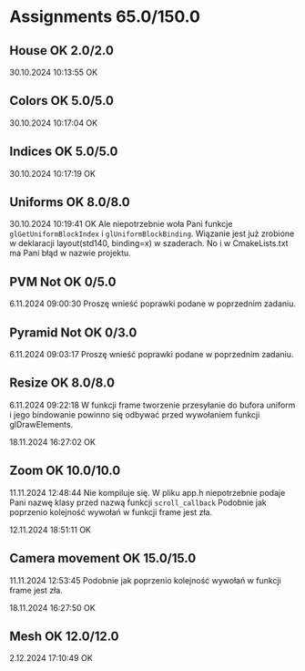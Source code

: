 # Assignments 65.0/150.0

## House OK 2.0/2.0

30.10.2024 10:13:55 OK

## Colors OK 5.0/5.0

30.10.2024 10:17:04 OK

## Indices OK 5.0/5.0

30.10.2024 10:17:19 OK

## Uniforms OK 8.0/8.0

30.10.2024 10:19:41 OK
Ale niepotrzebnie woła Pani funkcje `glGetUniformBlockIndex` i  `glUniformBlockBinding`. Wiązanie jest już zrobione w deklaracji layout(std140, binding=x) w szaderach.
No i w CmakeLists.txt ma Pani błąd w nazwie projektu.

## PVM Not OK 0/5.0

6.11.2024 09:00:30
Proszę wnieść poprawki podane w poprzednim zadaniu. 


## Pyramid Not OK 0/3.0

6.11.2024 09:03:17
Proszę wnieść poprawki podane w poprzednim zadaniu.


## Resize OK 8.0/8.0

6.11.2024 09:22:18
W funkcji frame tworzenie przesyłanie do bufora uniform  i jego bindowanie powinno się odbywać przed wywołaniem funkcji glDrawElements. 

18.11.2024 16:27:02 OK

## Zoom OK 10.0/10.0

11.11.2024 12:48:44
Nie kompiluje się. W pliku app.h niepotrzebnie podaje Pani nazwę klasy przed nazwą funkcji `scroll_callback`
Podobnie jak poprzenio kolejność wywołań w funkcji frame jest zła. 

12.11.2024 18:51:11 OK

## Camera movement OK 15.0/15.0

11.11.2024 12:53:45
Podobnie jak poprzenio kolejność wywołań w funkcji frame jest zła. 

18.11.2024 16:27:50 OK


## Mesh OK 12.0/12.0

2.12.2024 17:10:49 OK


